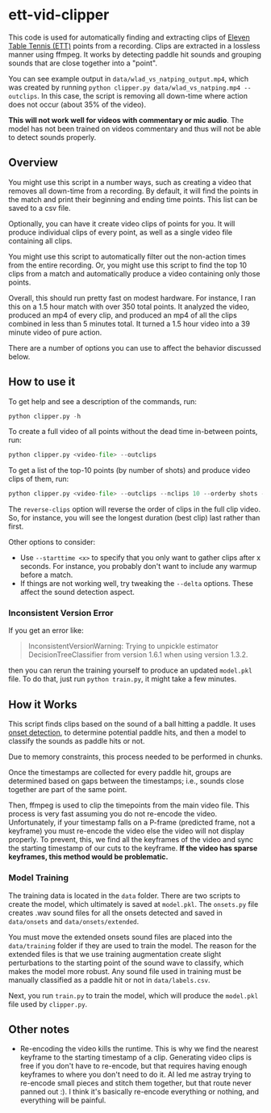 # ett-vid-clipper

This code is used for automatically finding and extracting clips of [Eleven Table Tennis (ETT)](https://elevenvr.com/en/) points from a recording. Clips are extracted in a lossless manner using ffmpeg. It works by detecting paddle hit sounds and grouping sounds that are close together into a "point".

You can see example output in `data/wlad_vs_natping_output.mp4`, which was created by running `python clipper.py data/wlad_vs_natping.mp4 --outclips`. In this case, the script is removing all down-time where action does not occur (about 35% of the video).

**This will not work well for videos with commentary or mic audio**. The model has not been trained on videos commentary and thus will not be able to detect sounds properly.


## Overview
You might use this script in a number ways, such as creating a video that removes all down-time from a recording. By default, it will find the points in the match and print their beginning and ending time points. This list can be saved to a csv file.

Optionally, you can have it create video clips of points for you. It will produce individual clips of every point, as well as a single video file containing all clips.

You might use this script to automatically filter out the non-action times from the entire recording. Or, you might use this script to find the top 10 clips from a match and automatically produce a video containing only those points.

Overall, this should run pretty fast on modest hardware. For instance, I ran this on a 1.5 hour match with over 350 total points. It analyzed the video, produced an mp4 of every clip, and produced an mp4 of all the clips combined in less than 5 minutes total. It turned a 1.5 hour video into a 39 minute video of pure action.

There are a number of options you can use to affect the behavior discussed below.

## How to use it

To get help and see a description of the commands, run:
```python
python clipper.py -h
```

To create a full video of all points without the dead time in-between points, run:
```python
python clipper.py <video-file> --outclips
```

To get a list of the top-10 points (by number of shots) and produce video clips of them, run:
```python
python clipper.py <video-file> --outclips --nclips 10 --orderby shots --reverse-clips
```
The `reverse-clips` option will reverse the order of clips in the full clip video. So, for instance, you will see the longest duration (best clip) last rather than first.

Other options to consider:
* Use `--starttime <x>` to specify that you only want to gather clips after x seconds. For instance, you probably don't want to include any warmup before a match.
* If things are not working well, try tweaking the `--delta` options. These affect the sound detection aspect.

### Inconsistent Version Error

If you get an error like:
> InconsistentVersionWarning: Trying to unpickle estimator DecisionTreeClassifier from version 1.6.1 when using version 1.3.2.

then you can rerun the training yourself to produce an updated `model.pkl` file. To do that, just run `python train.py`, it might take a few minutes.

## How it Works

This script finds clips based on the sound of a ball hitting a paddle. It uses [onset detection](librosa.onset.onset_detect), to determine potential paddle hits, and then a model to classify the sounds as paddle hits or not.

Due to memory constraints, this process needed to be performed in chunks.

Once the timestamps are collected for every paddle hit, groups are determined based on gaps between the timestamps; i.e., sounds close together are part of the same point.

Then, ffmpeg is used to clip the timepoints from the main video file. This process is very fast assuming you do not re-encode the video. Unfortunately, if your timestamp falls on a P-frame (predicted frame, not a keyframe) you must re-encode the video else the video will not display properly. To prevent, this, we find all the keyframes of the video and sync the starting timestamp of our cuts to the keyframe. **If the video has sparse keyframes, this method would be problematic.**

### Model Training

The training data is located in the `data` folder. There are two scripts to create the model, which ultimately is saved at `model.pkl`. The `onsets.py` file creates .wav sound files for all the onsets detected and saved in `data/onsets` and `data/onsets/extended`.

You must move the extended onsets sound files are placed into the `data/training` folder if they are used to train the model. The reason for the extended files is that we use training augmentation create slight perturbations to the starting point of the sound wave to classify, which makes the model more robust. Any sound file used in training must be manually classified as a paddle hit or not in `data/labels.csv`.

Next, you run `train.py` to train the model, which will produce the `model.pkl` file used by `clipper.py`.

## Other notes

* Re-encoding the video kills the runtime. This is why we find the nearest keyframe to the starting timestamp of a clip. Generating video clips is free if you don't have to re-encode, but that requires having enough keyframes to where you don't need to do it. AI led me astray trying to re-encode small pieces and stitch them together, but that route never panned out :). I think it's basically re-encode everything or nothing, and everything will be painful.